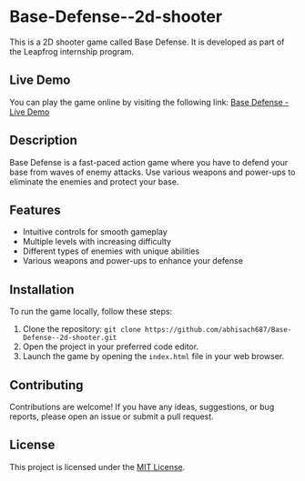 # Base-Defense--2d-shooter

This is a 2D shooter game called Base Defense. It is developed as part of the Leapfrog internship program.

## Live Demo

You can play the game online by visiting the following link: [Base Defense - Live Demo](https://abhisach687.github.io/Base-Defense--2d-shooter/)

## Description

Base Defense is a fast-paced action game where you have to defend your base from waves of enemy attacks. Use various weapons and power-ups to eliminate the enemies and protect your base.

## Features

- Intuitive controls for smooth gameplay
- Multiple levels with increasing difficulty
- Different types of enemies with unique abilities
- Various weapons and power-ups to enhance your defense

## Installation

To run the game locally, follow these steps:

1. Clone the repository: `git clone https://github.com/abhisach687/Base-Defense--2d-shooter.git`
2. Open the project in your preferred code editor.
3. Launch the game by opening the `index.html` file in your web browser.

## Contributing

Contributions are welcome! If you have any ideas, suggestions, or bug reports, please open an issue or submit a pull request.

## License

This project is licensed under the [MIT License](LICENSE).
